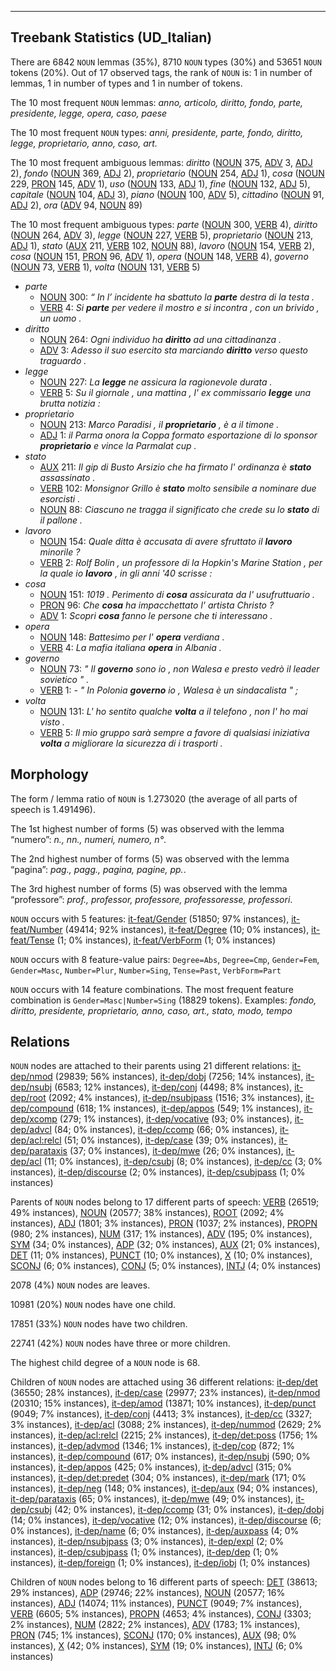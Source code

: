 

--------------------------------------------------------------------------------

## Treebank Statistics (UD_Italian)

There are 6842 `NOUN` lemmas (35%), 8710 `NOUN` types (30%) and 53651 `NOUN` tokens (20%).
Out of 17 observed tags, the rank of `NOUN` is: 1 in number of lemmas, 1 in number of types and 1 in number of tokens.

The 10 most frequent `NOUN` lemmas: <em>anno, articolo, diritto, fondo, parte, presidente, legge, opera, caso, paese</em>

The 10 most frequent `NOUN` types:  <em>anni, presidente, parte, fondo, diritto, legge, proprietario, anno, caso, art.</em>

The 10 most frequent ambiguous lemmas: <em>diritto</em> ([NOUN]() 375, [ADV]() 3, [ADJ]() 2), <em>fondo</em> ([NOUN]() 369, [ADJ]() 2), <em>proprietario</em> ([NOUN]() 254, [ADJ]() 1), <em>cosa</em> ([NOUN]() 229, [PRON]() 145, [ADV]() 1), <em>uso</em> ([NOUN]() 133, [ADJ]() 1), <em>fine</em> ([NOUN]() 132, [ADJ]() 5), <em>capitale</em> ([NOUN]() 104, [ADJ]() 3), <em>piano</em> ([NOUN]() 100, [ADV]() 5), <em>cittadino</em> ([NOUN]() 91, [ADJ]() 2), <em>ora</em> ([ADV]() 94, [NOUN]() 89)

The 10 most frequent ambiguous types:  <em>parte</em> ([NOUN]() 300, [VERB]() 4), <em>diritto</em> ([NOUN]() 264, [ADV]() 3), <em>legge</em> ([NOUN]() 227, [VERB]() 5), <em>proprietario</em> ([NOUN]() 213, [ADJ]() 1), <em>stato</em> ([AUX]() 211, [VERB]() 102, [NOUN]() 88), <em>lavoro</em> ([NOUN]() 154, [VERB]() 2), <em>cosa</em> ([NOUN]() 151, [PRON]() 96, [ADV]() 1), <em>opera</em> ([NOUN]() 148, [VERB]() 4), <em>governo</em> ([NOUN]() 73, [VERB]() 1), <em>volta</em> ([NOUN]() 131, [VERB]() 5)


* <em>parte</em>
  * [NOUN]() 300: <em>“ In l’ incidente ha sbattuto la <b>parte</b> destra di la testa .</em>
  * [VERB]() 4: <em>Si <b>parte</b> per vedere il mostro e si incontra , con un brivido , un uomo .</em>
* <em>diritto</em>
  * [NOUN]() 264: <em>Ogni individuo ha <b>diritto</b> ad una cittadinanza .</em>
  * [ADV]() 3: <em>Adesso il suo esercito sta marciando <b>diritto</b> verso questo traguardo .</em>
* <em>legge</em>
  * [NOUN]() 227: <em>La <b>legge</b> ne assicura la ragionevole durata .</em>
  * [VERB]() 5: <em>Su il giornale , una mattina , l' ex commissario <b>legge</b> una brutta notizia :</em>
* <em>proprietario</em>
  * [NOUN]() 213: <em>Marco Paradisi , il <b>proprietario</b> , è a il timone .</em>
  * [ADJ]() 1: <em>il Parma onora la Coppa formato esportazione di lo sponsor <b>proprietario</b> e vince la Parmalat cup .</em>
* <em>stato</em>
  * [AUX]() 211: <em>Il gip di Busto Arsizio che ha firmato l' ordinanza è <b>stato</b> assassinato .</em>
  * [VERB]() 102: <em>Monsignor Grillo è <b>stato</b> molto sensibile a nominare due esorcisti .</em>
  * [NOUN]() 88: <em>Ciascuno ne tragga il significato che crede su lo <b>stato</b> di il pallone .</em>
* <em>lavoro</em>
  * [NOUN]() 154: <em>Quale ditta è accusata di avere sfruttato il <b>lavoro</b> minorile ?</em>
  * [VERB]() 2: <em>Rolf Bolin , un professore di la Hopkin's Marine Station , per la quale io <b>lavoro</b> , in gli anni '40 scrisse :</em>
* <em>cosa</em>
  * [NOUN]() 151: <em>1019 . Perimento di <b>cosa</b> assicurata da l' usufruttuario .</em>
  * [PRON]() 96: <em>Che <b>cosa</b> ha impacchettato l' artista Christo ?</em>
  * [ADV]() 1: <em>Scopri <b>cosa</b> fanno le persone che ti interessano .</em>
* <em>opera</em>
  * [NOUN]() 148: <em>Battesimo per l' <b>opera</b> verdiana .</em>
  * [VERB]() 4: <em>La mafia italiana <b>opera</b> in Albania .</em>
* <em>governo</em>
  * [NOUN]() 73: <em>" Il <b>governo</b> sono io , non Walesa e presto vedrò il leader sovietico " .</em>
  * [VERB]() 1: <em>- " In Polonia <b>governo</b> io , Walesa è un sindacalista " ;</em>
* <em>volta</em>
  * [NOUN]() 131: <em>L' ho sentito qualche <b>volta</b> a il telefono , non l' ho mai visto .</em>
  * [VERB]() 5: <em>Il mio gruppo sarà sempre a favore di qualsiasi iniziativa <b>volta</b> a migliorare la sicurezza di i trasporti .</em>

## Morphology

The form / lemma ratio of `NOUN` is 1.273020 (the average of all parts of speech is 1.491496).

The 1st highest number of forms (5) was observed with the lemma “numero”: <em>n., nn., numeri, numero, n°</em>.

The 2nd highest number of forms (5) was observed with the lemma “pagina”: <em>pag., pagg., pagina, pagine, pp.</em>.

The 3rd highest number of forms (5) was observed with the lemma “professore”: <em>prof., professor, professore, professoresse, professori</em>.

`NOUN` occurs with 5 features: [it-feat/Gender]() (51850; 97% instances), [it-feat/Number]() (49414; 92% instances), [it-feat/Degree]() (10; 0% instances), [it-feat/Tense]() (1; 0% instances), [it-feat/VerbForm]() (1; 0% instances)

`NOUN` occurs with 8 feature-value pairs: `Degree=Abs`, `Degree=Cmp`, `Gender=Fem`, `Gender=Masc`, `Number=Plur`, `Number=Sing`, `Tense=Past`, `VerbForm=Part`

`NOUN` occurs with 14 feature combinations.
The most frequent feature combination is `Gender=Masc|Number=Sing` (18829 tokens).
Examples: <em>fondo, diritto, presidente, proprietario, anno, caso, art., stato, modo, tempo</em>


## Relations

`NOUN` nodes are attached to their parents using 21 different relations: [it-dep/nmod]() (29839; 56% instances), [it-dep/dobj]() (7256; 14% instances), [it-dep/nsubj]() (6583; 12% instances), [it-dep/conj]() (4498; 8% instances), [it-dep/root]() (2092; 4% instances), [it-dep/nsubjpass]() (1516; 3% instances), [it-dep/compound]() (618; 1% instances), [it-dep/appos]() (549; 1% instances), [it-dep/xcomp]() (279; 1% instances), [it-dep/vocative]() (93; 0% instances), [it-dep/advcl]() (84; 0% instances), [it-dep/ccomp]() (66; 0% instances), [it-dep/acl:relcl]() (51; 0% instances), [it-dep/case]() (39; 0% instances), [it-dep/parataxis]() (37; 0% instances), [it-dep/mwe]() (26; 0% instances), [it-dep/acl]() (11; 0% instances), [it-dep/csubj]() (8; 0% instances), [it-dep/cc]() (3; 0% instances), [it-dep/discourse]() (2; 0% instances), [it-dep/csubjpass]() (1; 0% instances)

Parents of `NOUN` nodes belong to 17 different parts of speech: [VERB]() (26519; 49% instances), [NOUN]() (20577; 38% instances), [ROOT]() (2092; 4% instances), [ADJ]() (1801; 3% instances), [PRON]() (1037; 2% instances), [PROPN]() (980; 2% instances), [NUM]() (317; 1% instances), [ADV]() (195; 0% instances), [SYM]() (34; 0% instances), [ADP]() (32; 0% instances), [AUX]() (21; 0% instances), [DET]() (11; 0% instances), [PUNCT]() (10; 0% instances), [X]() (10; 0% instances), [SCONJ]() (6; 0% instances), [CONJ]() (5; 0% instances), [INTJ]() (4; 0% instances)

2078 (4%) `NOUN` nodes are leaves.

10981 (20%) `NOUN` nodes have one child.

17851 (33%) `NOUN` nodes have two children.

22741 (42%) `NOUN` nodes have three or more children.

The highest child degree of a `NOUN` node is 68.

Children of `NOUN` nodes are attached using 36 different relations: [it-dep/det]() (36550; 28% instances), [it-dep/case]() (29977; 23% instances), [it-dep/nmod]() (20310; 15% instances), [it-dep/amod]() (13871; 10% instances), [it-dep/punct]() (9049; 7% instances), [it-dep/conj]() (4413; 3% instances), [it-dep/cc]() (3327; 3% instances), [it-dep/acl]() (3088; 2% instances), [it-dep/nummod]() (2629; 2% instances), [it-dep/acl:relcl]() (2215; 2% instances), [it-dep/det:poss]() (1756; 1% instances), [it-dep/advmod]() (1346; 1% instances), [it-dep/cop]() (872; 1% instances), [it-dep/compound]() (617; 0% instances), [it-dep/nsubj]() (590; 0% instances), [it-dep/appos]() (425; 0% instances), [it-dep/advcl]() (315; 0% instances), [it-dep/det:predet]() (304; 0% instances), [it-dep/mark]() (171; 0% instances), [it-dep/neg]() (148; 0% instances), [it-dep/aux]() (94; 0% instances), [it-dep/parataxis]() (65; 0% instances), [it-dep/mwe]() (49; 0% instances), [it-dep/csubj]() (42; 0% instances), [it-dep/ccomp]() (31; 0% instances), [it-dep/dobj]() (14; 0% instances), [it-dep/vocative]() (12; 0% instances), [it-dep/discourse]() (6; 0% instances), [it-dep/name]() (6; 0% instances), [it-dep/auxpass]() (4; 0% instances), [it-dep/nsubjpass]() (3; 0% instances), [it-dep/expl]() (2; 0% instances), [it-dep/csubjpass]() (1; 0% instances), [it-dep/dep]() (1; 0% instances), [it-dep/foreign]() (1; 0% instances), [it-dep/iobj]() (1; 0% instances)

Children of `NOUN` nodes belong to 16 different parts of speech: [DET]() (38613; 29% instances), [ADP]() (29746; 22% instances), [NOUN]() (20577; 16% instances), [ADJ]() (14074; 11% instances), [PUNCT]() (9049; 7% instances), [VERB]() (6605; 5% instances), [PROPN]() (4653; 4% instances), [CONJ]() (3303; 2% instances), [NUM]() (2822; 2% instances), [ADV]() (1783; 1% instances), [PRON]() (745; 1% instances), [SCONJ]() (170; 0% instances), [AUX]() (98; 0% instances), [X]() (42; 0% instances), [SYM]() (19; 0% instances), [INTJ]() (6; 0% instances)

